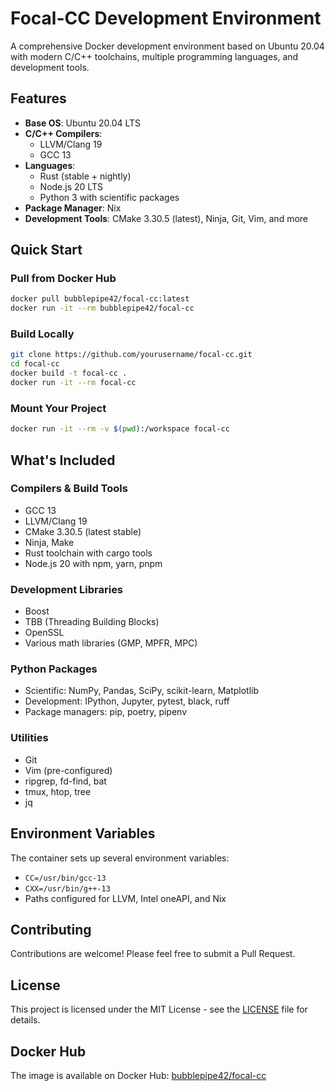 # Focal-CC Development Environment

A comprehensive Docker development environment based on Ubuntu 20.04 with modern C/C++ toolchains, multiple programming languages, and development tools.

## Features

- **Base OS**: Ubuntu 20.04 LTS
- **C/C++ Compilers**: 
  - LLVM/Clang 19
  - GCC 13
- **Languages**: 
  - Rust (stable + nightly)
  - Node.js 20 LTS
  - Python 3 with scientific packages
- **Package Manager**: Nix
- **Development Tools**: CMake 3.30.5 (latest), Ninja, Git, Vim, and more

## Quick Start

### Pull from Docker Hub

```bash
docker pull bubblepipe42/focal-cc:latest
docker run -it --rm bubblepipe42/focal-cc
```

### Build Locally

```bash
git clone https://github.com/yourusername/focal-cc.git
cd focal-cc
docker build -t focal-cc .
docker run -it --rm focal-cc
```

### Mount Your Project

```bash
docker run -it --rm -v $(pwd):/workspace focal-cc
```

## What's Included

### Compilers & Build Tools
- GCC 13
- LLVM/Clang 19
- CMake 3.30.5 (latest stable)
- Ninja, Make
- Rust toolchain with cargo tools
- Node.js 20 with npm, yarn, pnpm

### Development Libraries
- Boost
- TBB (Threading Building Blocks)
- OpenSSL
- Various math libraries (GMP, MPFR, MPC)

### Python Packages
- Scientific: NumPy, Pandas, SciPy, scikit-learn, Matplotlib
- Development: IPython, Jupyter, pytest, black, ruff
- Package managers: pip, poetry, pipenv

### Utilities
- Git
- Vim (pre-configured)
- ripgrep, fd-find, bat
- tmux, htop, tree
- jq

## Environment Variables

The container sets up several environment variables:
- `CC=/usr/bin/gcc-13`
- `CXX=/usr/bin/g++-13`
- Paths configured for LLVM, Intel oneAPI, and Nix

## Contributing

Contributions are welcome! Please feel free to submit a Pull Request.

## License

This project is licensed under the MIT License - see the [LICENSE](LICENSE) file for details.

## Docker Hub

The image is available on Docker Hub: [bubblepipe42/focal-cc](https://hub.docker.com/r/bubblepipe42/focal-cc)